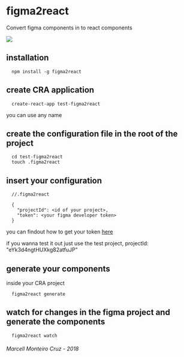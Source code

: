 # figma2react

Convert figma components in to react components

![](https://dl.dropboxusercontent.com/s/g271pk7p25o3x1n/ezgif.com-video-to-gif.gif?dl=0)


## installation

```
  npm install -g figma2react
```

## create CRA application
```
  create-react-app test-figma2react
```
you can use any name

## create the configuration file in the root of the project
```
  cd test-figma2react
  touch .figma2react
```

## insert your configuration
```
  //.figma2react

  {
    "projectId": <id of your project>,
    "token": <your figma developer token>
  }
```

you can findout how to get your token [here](https://www.figma.com/developers/docs#auth)

if you wanna test it out just use the test project, projectId: "eYk3d4ngtHUXkg82atfuJP"

## generate your components

inside your CRA project

```
  figma2react generate
```

## watch for changes in the figma project and generate the components

```
  figma2react watch
```


###### Marcell Monteiro Cruz - 2018
